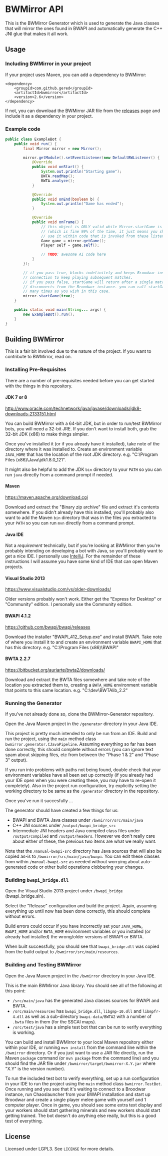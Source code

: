 # BWMirror API

This is the BWMirror Generator which is used to generate the Java classes that will mirror the ones found in BWAPI and automatically generate the C++ JNI glue that makes it all work.

## Usage

### Including BWMirror in your project

If your project uses Maven, you can add a dependency to BWMirror:

```
<dependency>
    <groupId>com.github.gered</groupId>
    <artifactId>bwmirror</artifactId>
    <version>2.6</version>
</dependency>
```

If not, you can download the BWMirror JAR file from the [releases](https://github.com/gered/BWMirror-Generator/releases) page and include it as a dependency in your project.

### Example code

```java
public class ExampleBot {
    public void run() {
        final Mirror mirror = new Mirror();

        mirror.getModule().setEventListener(new DefaultBWListener() {
            @Override
            public void onStart() {
                System.out.println("Starting game");
                BWTA.readMap();
                BWTA.analyze();
            }

            @Override
            public void onEnd(boolean b) {
                System.out.println("Game has ended");
            }

            @Override
            public void onFrame() {
                // this object is ONLY valid while Mirror.startGame is running
                // (which is fine 99% of the time, it just means you should only
                // use it within code that is invoked from these listener methods)
                Game game = mirror.getGame();
                Player self = game.self();

                // TODO: awesome AI code here
            }
        });

        // if you pass true, blocks indefinitely and keeps Broodwar instance
        // connection to keep playing subsequent matches.
        // if you pass false, startGame will return after a single match and
        // disconnects from the Broodwar instance. you can call startGame as
        // many times as you wish in this case.
        mirror.startGame(true);
    }

    public static void main(String... args) {
        new ExampleBot().run();
    }
}
```

## Building BWMirror

This is a fair bit involved due to the nature of the project. If you want to contribute to BWMirror, read on.

### Installing Pre-Requisites

There are a number of pre-requisites needed before you can get started with the things in this repository.

#### JDK 7 or 8
http://www.oracle.com/technetwork/java/javase/downloads/jdk8-downloads-2133151.html

You can build BWMirror with a 64-bit JDK, but in order to run/test BWMirror bots, you will need a 32-bit JRE. If you don't want to install both, grab the 32-bit JDK (x86) to make things simpler.

Once you've installed it (or if you already have it installed), take note of the directory where it was installed to. Create an environment variable `JAVA_HOME` that has the location of the root JDK directory. e.g. "C:\Program Files (x86)\Java\jdk1.8.0_121".

It might also be helpful to add the JDK `bin` directory to your `PATH` so you can run `java` directly from a command prompt if needed.

#### Maven
https://maven.apache.org/download.cgi

Download and extract the "Binary zip archive" file and extract it's contents somewhere. If you didn't already have this installed, you'll probably also want to add the Maven `bin` directory that was in the files you extracted to your `PATH` so you can run `mvn` directly from a command prompt.

#### Java IDE
Not a _requirement_ technically, but if you're looking at BWMirror then you're probably intending on developing a bot with Java, so you'll probably want to get a nice IDE. I personally use [IntelliJ](https://www.jetbrains.com/idea/). For the remainder of these instructions I will assume you have some kind of IDE that can open Maven projects.

#### Visual Studio 2013
https://www.visualstudio.com/vs/older-downloads/

Older versions probably won't work. Either get the "Express for Desktop" or "Community" edition. I personally use the Community edition.

#### BWAPI 4.1.2
https://github.com/bwapi/bwapi/releases

Download the installer "BWAPI_412_Setup.exe" and install BWAPI. Take note of where you install it to and create an environment variable `BWAPI_HOME` that has this directory. e.g. "C:\Program Files (x86)\BWAPI"

#### BWTA 2.2.7
https://bitbucket.org/auriarte/bwta2/downloads/

Download and extract the BWTA files somewhere and take note of the location you extracted them to, creating a `BWTA_HOME` environment variable that points to this same location. e.g. "C:\dev\BWTAlib_2.2"


### Running the Generator

If you've not already done so, clone the BWMirror-Generator repository.

Open the Java Maven project in the `/generator` directory in your Java IDE. 

This project is pretty much intended to only be run from an IDE. Build and run the project, using the `main` method class `bwmirror.generator.CJavaPipeline`. Assuming everything so far has been done correctly, this should complete without errors (you can ignore text spam about skipping files, etc from between the "Phase 1 & 2" and "Phase 3" output).

If you run into problems with paths not being found, double check that your environment variables have all been set up correctly (if you already had your IDE open when you were creating these, you may have to re-open it completely). Also in the project run configuration, try explicitly setting the working directory to be same as the `/generator` directory in the repository.

Once you've run it succesfully ...

The generator should have created a few things for us:

* BWAPI and BWTA Java classes under `/bwmirror/src/main/java`
* C++ JNI sources under `/output/bwapi_bridge_src`
* Intermediate JNI headers and Java compiled class files under `/output/compiled` and `/output/headers`. However we don't really care about either of these, the previous two items are what we really want.

Note that the `/manual-bwapi-src` directory has Java sources that will also be copied as-is to `/bwmirror/src/main/java/bwapi`. You can edit these classes from within `/manual-bwapi-src` as needed without worrying about auto-generated code or other build operations clobbering your changes.

### Building `bwapi_bridge.dll`

Open the Visual Studio 2013 project under `/bwapi_bridge` (bwapi_bridge.sln).

Select the "Release" configuration and build the project. Again, assuming everything up until now has been done correctly, this should complete without errors.

Build errors could occur if you have incorrectly set your `JAVA_HOME`, `BWAPI_HOME` and/or `BWTA_HOME` environment variables or you installed (or already had installed) the wrong/older versions of BWAPI or BWTA.

When built successfully, you should see that `bwapi_bridge.dll` was copied from the build output to `/bwmirror/src/main/resources`.

### Building and Testing BWMirror

Open the Java Maven project in the `/bwmirror` directory in your Java IDE.

This is the main BWMirror Java library. You should see all of the following at this point:

* `/src/main/java` has the generated Java classes sources for BWAPI and BWTA.
* `/src/main/resources` has `bwapi_bridge.dll`, `libgmp-10.dll` and `libmpfr-4.dll` as well as a sub-directory `bwapi-data/BWTA2` with a number of `.bwta` files in them (for the SSCAI maps).
* `/src/test/java` has a simple test bot that can be run to verify everything is working.

You can build and install BWMirror to your local Maven repository either within your IDE, or running `mvn install` from the command line within the `/bwmirror` directory. Or if you just want to use a JAR file directly, run the Maven `package` command (or `mvn package` from the command line) and you should find the JAR file under `/bwmirror/target/bwmirror-X.Y.jar` where "X.Y" is the version number).

To run the included test bot to verify everything, set up a run configuration in your IDE to run the project using the `main` method class `bwmirror.TestBot`. Once running and you see that it's waiting to connect to a Broodwar instance, run Chaoslauncher from your BWAPI installation and start up Broodwar and create a single player melee game with yourself and 1 computer player. Once in game, you should see some extra text display and your workers should start gathering minerals and new workers should start getting trained. The bot doesn't do anything else really, but this is a good test of everything.

## License

Licensed under LGPL3. See `LICENSE` for more details.
